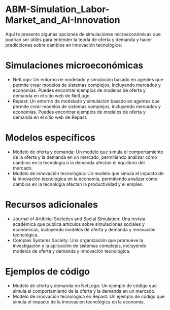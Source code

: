 # ABM-Simulation_Labor-Market_and_AI-Innovation

Aquí te presento algunas opciones de simulaciones microeconómicas que podrían ser útiles para entender la teoría de oferta y demanda y hacer predicciones sobre cambios en innovación tecnológica:

# Simulaciones microeconómicas
- NetLogo: Un entorno de modelado y simulación basado en agentes que permite crear modelos de sistemas complejos, incluyendo mercados y economías. Puedes encontrar ejemplos de modelos de oferta y demanda en el sitio web de NetLogo.
- Repast: Un entorno de modelado y simulación basado en agentes que permite crear modelos de sistemas complejos, incluyendo mercados y economías. Puedes encontrar ejemplos de modelos de oferta y demanda en el sitio web de Repast.

# Modelos específicos
- Modelo de oferta y demanda: Un modelo que simula el comportamiento de la oferta y la demanda en un mercado, permitiendo analizar cómo cambios en la tecnología o la demanda afectan el equilibrio del mercado.
- Modelo de innovación tecnológica: Un modelo que simula el impacto de la innovación tecnológica en la economía, permitiendo analizar cómo cambios en la tecnología afectan la productividad y el empleo.

# Recursos adicionales
- Journal of Artificial Societies and Social Simulation: Una revista académica que publica artículos sobre simulaciones sociales y económicas, incluyendo modelos de oferta y demanda y innovación tecnológica.
- Complex Systems Society: Una organización que promueve la investigación y la aplicación de sistemas complejos, incluyendo modelos de oferta y demanda y innovación tecnológica.

# Ejemplos de código
- Modelo de oferta y demanda en NetLogo: Un ejemplo de código que simula el comportamiento de la oferta y la demanda en un mercado.
- Modelo de innovación tecnológica en Repast: Un ejemplo de código que simula el impacto de la innovación tecnológica en la economía.
